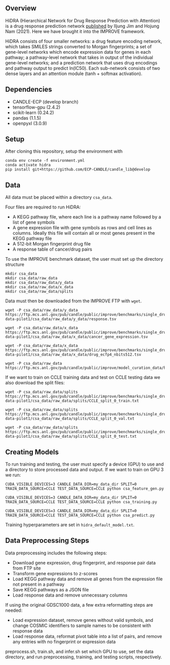 ## Overview
HiDRA (Hierarchical Network for Drug Response Prediction with Attention) is a drug response prediction network [published](https://pubs.acs.org/doi/abs/10.1021/acs.jcim.1c00706) by Iljung Jim and Hojung Nam (2021). Here we have brought it into the IMPROVE framework.

HiDRA consists of four smaller networks: a drug feature encoding network, which takes SMILES strings converted to Morgan fingerprints; a set of gene-level networks which encode expression data for genes in each pathway; a pathway-level network that takes in output of the individual gene-level networks; and a prediction network that uses drug encodings and pathway output to predict ln(IC50). Each sub-network consists of two dense layers and an attention module (tanh + softmax activation).

## Dependencies
- CANDLE-ECP (develop branch)
- tensorflow-gpu (2.4.2)
- scikit-learn (0.24.2)
- pandas (1.1.5)
- openpyxl (3.0.9)

## Setup

After cloning this repository, setup the environment with
```
conda env create -f environment.yml
conda activate hidra
pip install git+https://github.com/ECP-CANDLE/candle_lib@develop
```

## Data

All data must be placed within a directory `csa_data`.

Four files are required to run HiDRA:
- A KEGG pathway file, where each line is a pathway name followed by a list of gene symbols
- A gene expression file with gene symbols as rows and cell lines as columns. Ideally this file will contain all or most genes present in the KEGG pathway file
- A 512-bit Morgan fingerprint drug file
- A response table of cancer/drug pairs

To use the IMPROVE benchmark dataset, the user must set up the directory structure
```
mkdir csa_data
mkdir csa_data/raw_data
mkdir csa_data/raw_data/y_data
mkdir csa_data/raw_data/x_data
mkdir csa_data/raw_data/splits
```

Data must then be downloaded from the IMPROVE FTP with `wget`.

```
wget -P csa_data/raw_data/y_data https://ftp.mcs.anl.gov/pub/candle/public/improve/benchmarks/single_drug_drp/benchmark-data-pilot1/csa_data/raw_data/y_data/response.tsv

wget -P csa_data/raw_data/x_data https://ftp.mcs.anl.gov/pub/candle/public/improve/benchmarks/single_drug_drp/benchmark-data-pilot1/csa_data/raw_data/x_data/cancer_gene_expression.tsv

wget -P csa_data/raw_data/x_data https://ftp.mcs.anl.gov/pub/candle/public/improve/benchmarks/single_drug_drp/benchmark-data-pilot1/csa_data/raw_data/x_data/drug_ecfp4_nbits512.tsv

wget -P csa_data/raw_data https://ftp.mcs.anl.gov/pub/candle/public/improve/model_curation_data/hidra/raw_data/geneset.gmt
```

If we want to train on CCLE training data and test on CCLE testing data we also download the split files:
```
wget -P csa_data/raw_data/splits https://ftp.mcs.anl.gov/pub/candle/public/improve/benchmarks/single_drug_drp/benchmark-data-pilot1/csa_data/raw_data/splits/CCLE_split_0_train.txt

wget -P csa_data/raw_data/splits https://ftp.mcs.anl.gov/pub/candle/public/improve/benchmarks/single_drug_drp/benchmark-data-pilot1/csa_data/raw_data/splits/CCLE_split_0_val.txt

wget -P csa_data/raw_data/splits https://ftp.mcs.anl.gov/pub/candle/public/improve/benchmarks/single_drug_drp/benchmark-data-pilot1/csa_data/raw_data/splits/CCLE_split_0_test.txt
```

## Creating Models

To run training and testing, the user must specify a device (GPU) to use and a directory to store processed data and output. If we want to train on GPU 3 we run:
```
CUDA_VISIBLE_DEVICES=3 CANDLE_DATA_DIR=my_data_dir SPLIT=0 TRAIN_DATA_SOURCE=CCLE TEST_DATA_SOURCE=CCLE python csa_feature_gen.py

CUDA_VISIBLE_DEVICES=3 CANDLE_DATA_DIR=my_data_dir SPLIT=0 TRAIN_DATA_SOURCE=CCLE TEST_DATA_SOURCE=CCLE python csa_training.py

CUDA_VISIBLE_DEVICES=3 CANDLE_DATA_DIR=my_data_dir SPLIT=0 TRAIN_DATA_SOURCE=CCLE TEST_DATA_SOURCE=CCLE python csa_predict.py
```

Training hyperparameters are set in `hidra_default_model.txt`.

## Data Preprocessing Steps

Data preprocessing includes the following steps:
- Download gene expression, drug fingerprint, and response pair data from FTP site
- Transform gene expressions to z-scores
- Load KEGG pathway data and remove all genes from the expression file not present in a pathway
- Save KEGG pathways as a JSON file
- Load response data and remove unnecessary columns
	
If using the original GDSC1000 data, a few extra reformatting steps are needed:
- Load expression dataset, remove genes without valid symbols, and change COSMIC identifiers to sample names to be consistent with response data
- Load response data, reformat pivot table into a list of pairs, and remove any entries with no fingerprint or expression data

preprocess.sh, train.sh, and infer.sh set which GPU to use, set the data directory, and run preprocessing, training, and testing scripts, respectively. 
